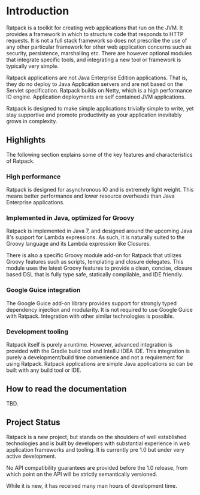 # Introduction

Ratpack is a toolkit for creating web applications that run on the JVM. 
It provides a framework in which to structure code that responds to HTTP requests. 
It is not a full stack framework so does not prescribe the use of any other particular framework for other web application concerns such as security, persistence, marshalling etc. There are however optional modules that integrate specific tools, and integrating a new tool or framework is typically very simple.

Ratpack applications are not Java Enterprise Edition applications. 
That is, they do no deploy to Java Application servers and are not based on the Servlet specification.
Ratpack builds on Netty, which is a high performance IO engine.
Application deployments are self contained JVM applications.

Ratpack is designed to make simple applications trivially simple to write, yet stay supportive and promote productivity as your application inevitably grows in complexity.

## Highlights

The following section explains some of the key features and characteristics of Ratpack.

### High performance

Ratpack is designed for asynchronous IO and is extremely light weight. 
This means better performance and lower resource overheads than Java Enterprise applications.

### Implemented in Java, optimized for Groovy

Ratpack is implemented in Java 7, and designed around the upcoming Java 8's support for Lambda expressions.
As such, it is naturally suited to the Groovy language and its Lambda expression like Closures.

There is also a specific Groovy module add-on for Ratpack that utilizes Groovy features such as scripts, templating and closure delegates.
This module uses the latest Groovy features to provide a clean, concise, closure based DSL that is fully type safe, statically compilable, and IDE friendly.

### Google Guice integration

The Google Guice add-on library provides support for strongly typed dependency injection and modularity.
It is not required to use Google Guice with Ratpack.
Integration with other similar technologies is possible.

### Development tooling

Ratpack itself is purely a runtime.
However, advanced integration is provided with the Gradle build tool and IntelliJ IDEA IDE.
This integration is purely a development/build time convenience and not a requirement for using Ratpack.
Ratpack applications are simple Java applications so can be built with any build tool or IDE.

## How to read the documentation

TBD.

## Project Status

Ratpack is a new project, but stands on the shoulders of well established technologies and is built by developers with substantial experience in web application frameworks and tooling. 
It is currently pre 1.0 but under very active development.

No API compatibility guarantees are provided before the 1.0 release, from which point on the API will be strictly semantically versioned.

While it is new, it has received many man hours of development time.
